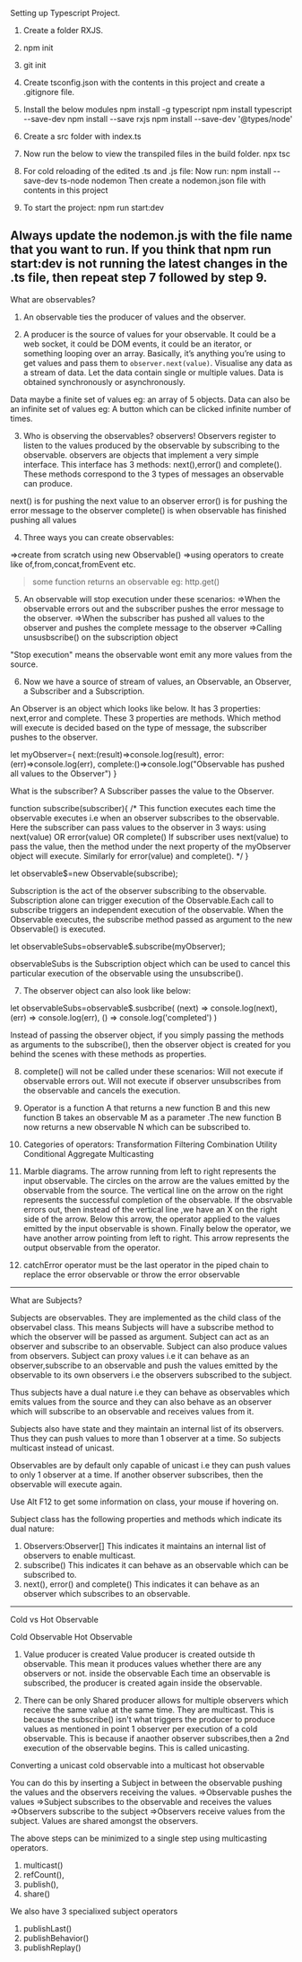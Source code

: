 Setting up Typescript Project.
1. Create a folder RXJS.
2. npm init
3. git init
4. Create tsconfig.json with the contents in this project and create a .gitignore file.
5. Install the below modules
npm install -g typescript
npm install typescript --save-dev
npm install --save rxjs
npm install --save-dev '@types/node'

6. Create a src folder with index.ts
7. Now run the below to view the transpiled files in the build folder.
npx tsc 

8. For cold reloading of the edited .ts and .js file: 
Now run: npm install --save-dev ts-node nodemon
Then create a nodemon.json file with contents in this project

9. To start the project: npm run start:dev

Always update the nodemon.js with the file name that you want to run.
If you think that npm run start:dev is not running the latest changes in the .ts file,
then repeat step 7 followed by step 9.
-------------------------------------------------------------------------------------------------

What are observables?

1. An observable ties the producer of values and the observer.

2. A producer is the source of values for your observable. It could be a web socket, it could be DOM events, it could be an iterator, or something looping over an array. Basically, it’s anything you’re using to get values and pass them to `observer.next(value)`.
Visualise any data as a stream of data. Let the data contain single or multiple values.
Data is obtained synchronously or asynchronously.

Data maybe a finite set of values eg: an array of 5 objects.
Data can also be an infinite set of values eg: A button which can be clicked infinite number of times.

3. Who is observing the observables? observers! 
Observers register to listen to the values produced by the observable by subscribing to the observable.
observers are objects that implement a very simple interface. This interface has 3 methods: next(),error() and complete().
These methods correspond to the 3 types of messages an observable can produce.

next() is for pushing the next value to an observer
error() is for pushing the error message to the observer
complete() is when observable has finished pushing all values

4. Three ways you can create observables:

=>create from scratch using new Observable()
=>using operators to create like of,from,concat,fromEvent etc.
>some function returns an observable eg: http.get()

5. An observable will stop execution under these scenarios:
=>When the observable errors out and the subscriber pushes the error message to the observer.
=>When the subscriber has pushed all values to the observer and pushes the complete message to the observer
=>Calling unsusbscribe() on the subscription object

"Stop execution" means the observable wont emit any more values from the source.

6. Now we have a source of stream of values, an Observable, an Observer, a Subscriber and a Subscription.

An Observer is an object which looks like below. It has 3 properties: next,error and complete. 
These 3 properties are methods. Which method will execute is decided based on the type of message,
the subscriber pushes to the observer.

let myObserver={
    next:(result)=>console.log(result),
    error:(err)=>console.log(err),
    complete:()=>console.log("Observable has pushed all values to the Observer")
}

What is the subscriber?  A Subscriber passes the value to the Observer.

function subscribe(subscriber){
    /*
This function executes each time the observable executes i.e when an observer subscribes to the observable.
Here the subscriber can pass values to the observer in 3 ways: using next(value) OR error(value) OR
complete()
If subscriber uses next(value) to pass the value, then the method under the next property of the myObserver object will execute.
Similarly for error(value) and complete().
    */
}

let observable$=new Observable(subscribe);

Subscription is the act of the observer subscribing to the observable. Subscription alone can trigger
execution of the Observable.Each call to subscribe triggers an independent execution of the observable.
When the Observable executes, the subscribe method passed as argument to the new Observable() is executed.

let observableSubs=observable$.subscribe(myObserver);

observableSubs is the Subscription object which can be used to cancel this particular execution of the
observable using the unsubscribe().

7. The observer object can also look like below:

let observableSubs=observable$.susbcribe(
(next) => console.log(next),
  (err) => console.log(err),
  () => console.log('completed')
)

Instead of passing the observer object, if you simply passing the methods as arguments to the subscribe(), then the observer
object is created for you behind the scenes with these methods as properties.

8. complete() will not be called under these scenarios:
Will not execute if observable errors out.
Will not execute if observer unsubscribes from the observable and cancels the execution.

9. Operator is a function A that returns a new function B and this new function B takes an observable M
as a parameter .The new function B now returns a new observable N which can be subscribed to.

10. Categories of operators:
Transformation
Filtering
Combination
Utility
Conditional
Aggregate
Multicasting

11. Marble diagrams.
The arrow running from left to right represents the input observable.
The circles on the arrow are the values emitted by the observable from the source.
The vertical line on the arrow on the right represents the successful completion of the observable.
If the obsrvable errors out, then instead of the vertical line ,we have an X on the right side of the arrow.
Below this arrow, the operator applied to the values emitted by the input observable is shown.
Finally below the operator, we have another arrow pointing from left to right. This arrow represents the
output observable from the operator.

11. catchError operator must be the last operator in the piped chain to replace the error observable
or throw the error observable

------------------------------------------------------------------------
 What are Subjects?

 Subjects are observables. They are implemented as the child class of the observabel class.
This means Subjects will have a subscribe method to which the observer will be passed as argument.
Subject can act as an observer and subscribe to an observable.
Subject can also produce values from observers.
Subject can proxy values i.e it can behave as an observer,subscribe to an observable and push the values emitted by the observable 
to its own observers i.e the observers subscribed to the subject.

Thus subjects have a dual nature i.e they can behave as observables which emits values from the source and they can also behave as an observer
which will subscribe to an observable and receives values from it.

Subjects also have state and they maintain an internal list of its observers. Thus they can push values to more than 1 observer at a time.
So subjects multicast instead of unicast.

Observables are by default only capable of unicast i.e they can push values to only 1 observer at a time. If another observer subscribes, then the
observable will execute again.

Use Alt F12 to get some information on class, your mouse if hovering on.

Subject class has the following properties and methods which indicate its dual nature:

1. Observers:Observer<T>[]  This indicates it maintains an internal list of observers to enable multicast.
2. subscribe() This indicates it can behave as an observable which can be subscribed to.
3. next(), error() and complete() This indicates it can behave as an observer which subscribes to an observable.

-------------------------------------------------------------------------------------------

Cold vs Hot Observable

Cold Observable                      Hot Observable
 
1. Value producer is created         Value producer is created outside th observable. This mean it produces values
                                     whether there are any observers or not.
inside the observable
Each time an observable is
subscribed, the producer is
created again inside the 
observable.

2. There can be only                  Shared producer allows for multiple observers which receive the same value at the same time. They are multicast.
                                      This is because the subscribe() isn't what triggers the producer to produce values as mentioned in point 1
observer per execution
of a cold observable.
This is because if anaother
observer subscribes,then 
a 2nd execution of the 
observable begins.
This is called
unicasting.

Converting a unicast cold observable into a multicast hot observable

You can do this by inserting a Subject in between the observable pushing the values and the observers
receiving the values.
=>Observable pushes the values
=>Subject subscribes to the observable and receives the values
=>Observers subscribe to the subject
=>Observers receive values from the subject. Values are shared amongst the observers.

The above steps can be minimized to a single step using multicasting operators.

1. multicast()
2. refCount(),
3. publish(),
4. share()

We also have 3 specialixed subject operators

1. publishLast()
2. publishBehavior()
3. publishReplay()



